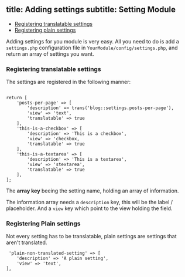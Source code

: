 title: Adding settings
subtitle: Setting Module
-------

- [Registering translatable settings](#registering-translatable-settings)
- [Registering plain settings](#registering-plain-settings)

Adding settings for you module is very easy. All you need to do is add a `settings.php` configuration file in `YourModule/config/settings.php`, and return an array of settings you want.

### <a name="registering-translatable-settings" class="anchor" href="#registering-translatable-settings"></a> Registering translatable settings

The settings are registered in the following manner:


``` .language-php

return [
    'posts-per-page' => [
        'description' => trans('blog::settings.posts-per-page'),
        'view' => 'text',
        'translatable' => true
    ],
    'this-is-a-checkbox' => [
        'description' => 'This is a checkbox',
        'view' => 'checkbox,
        'translatable' => true
    ],
    'this-is-a-textarea' => [
        'description' => 'This is a textarea',
        'view' => 'stextarea',
        'translatable' => true
    ],
];

```

The **array key** beeing the setting name, holding an array of information. 

The information array needs a `description` key, this will be the label / placeholder. And a `view` key which point to the view holding the field. 


### <a name="registering-plain-settings" class="anchor" href="#registering-plain-settings"></a> Registering Plain settings

Not every setting has to be translatable, plain settings are settings that aren't translated.

``` .language-php
 'plain-non-translated-setting' => [
    'description' => 'A plain setting',
    'view' => 'text',
],
```
